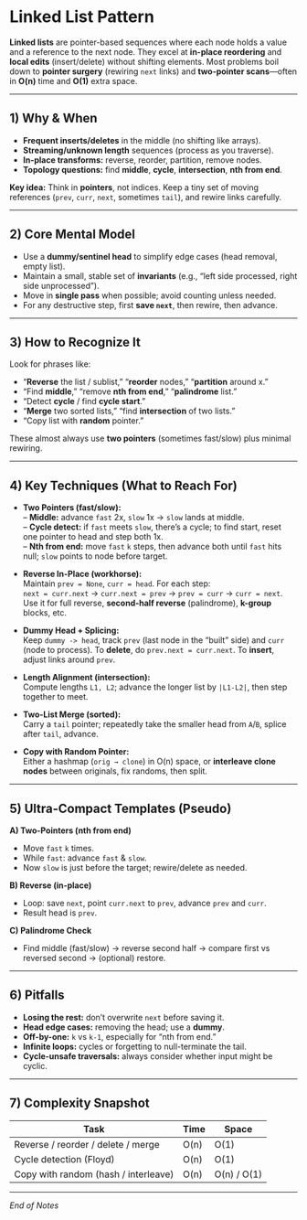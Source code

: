 # Linked List Pattern

**Linked lists** are pointer-based sequences where each node holds a value and a reference to the next node. They excel at **in-place reordering** and **local edits** (insert/delete) without shifting elements. Most problems boil down to **pointer surgery** (rewiring `next` links) and **two-pointer scans**—often in **O(n)** time and **O(1)** extra space.

---

## 1) Why & When

- **Frequent inserts/deletes** in the middle (no shifting like arrays).
- **Streaming/unknown length** sequences (process as you traverse).
- **In-place transforms:** reverse, reorder, partition, remove nodes.
- **Topology questions:** find **middle**, **cycle**, **intersection**, **nth from end**.

**Key idea:** Think in **pointers**, not indices. Keep a tiny set of moving references (`prev`, `curr`, `next`, sometimes `tail`), and rewire links carefully.

---

## 2) Core Mental Model

- Use a **dummy/sentinel head** to simplify edge cases (head removal, empty list).
- Maintain a small, stable set of **invariants** (e.g., “left side processed, right side unprocessed”).
- Move in **single pass** when possible; avoid counting unless needed.
- For any destructive step, first **save `next`**, then rewire, then advance.

---

## 3) How to Recognize It

Look for phrases like:
- “**Reverse** the list / sublist,” “**reorder** nodes,” “**partition** around x.”
- “Find **middle**,” “remove **nth from end**,” “**palindrome** list.”
- “Detect **cycle** / find **cycle start**.”
- “**Merge** two sorted lists,” “find **intersection** of two lists.”
- “Copy list with **random** pointer.”

These almost always use **two pointers** (sometimes fast/slow) plus minimal rewiring.

---

## 4) Key Techniques (What to Reach For)

- **Two Pointers (fast/slow):**  
  – **Middle:** advance `fast` 2x, `slow` 1x → `slow` lands at middle.  
  – **Cycle detect:** if `fast` meets `slow`, there’s a cycle; to find start, reset one pointer to head and step both 1x.  
  – **Nth from end:** move `fast` `k` steps, then advance both until `fast` hits null; `slow` points to node before target.

- **Reverse In-Place (workhorse):**  
  Maintain `prev = None`, `curr = head`. For each step:  
  `next = curr.next` → `curr.next = prev` → `prev = curr` → `curr = next`.  
  Use it for full reverse, **second-half reverse** (palindrome), **k-group** blocks, etc.

- **Dummy Head + Splicing:**  
  Keep `dummy -> head`, track `prev` (last node in the “built” side) and `curr` (node to process). To **delete**, do `prev.next = curr.next`. To **insert**, adjust links around `prev`.

- **Length Alignment (intersection):**  
  Compute lengths `L1, L2`; advance the longer list by `|L1-L2|`, then step together to meet.

- **Two-List Merge (sorted):**  
  Carry a `tail` pointer; repeatedly take the smaller head from `A`/`B`, splice after `tail`, advance.

- **Copy with Random Pointer:**  
  Either a hashmap (`orig → clone`) in O(n) space, or **interleave clone nodes** between originals, fix randoms, then split.

---

## 5) Ultra-Compact Templates (Pseudo)

**A) Two-Pointers (nth from end)**  
- Move `fast` `k` times.  
- While `fast`: advance `fast` & `slow`.  
- Now `slow` is just before the target; rewire/delete as needed.

**B) Reverse (in-place)**  
- Loop: save `next`, point `curr.next` to `prev`, advance `prev` and `curr`.  
- Result head is `prev`.

**C) Palindrome Check**  
- Find middle (fast/slow) → reverse second half → compare first vs reversed second → (optional) restore.

---

## 6) Pitfalls

- **Losing the rest:** don’t overwrite `next` before saving it.  
- **Head edge cases:** removing the head; use a **dummy**.  
- **Off-by-one:** `k` vs `k-1`, especially for “nth from end.”  
- **Infinite loops:** cycles or forgetting to null-terminate the tail.  
- **Cycle-unsafe traversals:** always consider whether input might be cyclic.

---

## 7) Complexity Snapshot

| Task                                | Time | Space |
|-------------------------------------|------|-------|
| Reverse / reorder / delete / merge  | O(n) | O(1)  |
| Cycle detection (Floyd)             | O(n) | O(1)  |
| Copy with random (hash / interleave)| O(n) | O(n) / O(1) |

---

*End of Notes*
